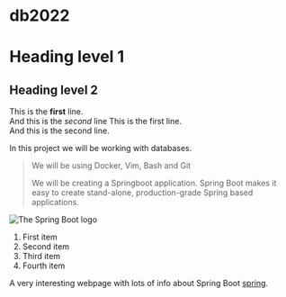 

# db2022

# Heading level 1

## Heading level 2

This is the **first** line.  
And this is the *second* line
This is the first line.  
And this is the second line.

In this project we will be working with databases.

>We will be using Docker, Vim, Bash and Git
>
>We will be creating a Springboot application. Spring Boot makes it easy to 
>create stand-alone, production-grade Spring based applications.

![The Spring Boot logo](https://spring.io/images/spring-logo-2022-93b99aee11ba10c57283810ff6f7f500.svg)

1. First item
2. Second item
3. Third item
4. Fourth item

A very interesting webpage with lots of info about Spring Boot [spring](https://spring.io/projects/spring-boot).
